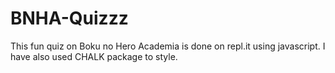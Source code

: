 # BNHA-Quizzz
This fun quiz on Boku no Hero Academia is done on repl.it using javascript. I have also used CHALK package to style.

